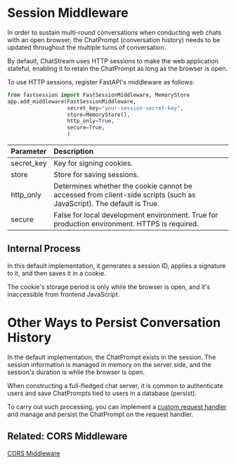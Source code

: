 # Session Middleware

In order to sustain multi-round conversations when conducting web chats with an open browser, the ChatPrompt (conversation history) needs to be updated throughout the multiple turns of conversation.

By default, ChatStream uses HTTP sessions to make the web application stateful, enabling it to retain the ChatPrompt as long as the browser is open.

To use HTTP sessions, register FastAPI's middleware as follows:

```python
from fastsession import FastSessionMiddleware, MemoryStore
app.add_middleware(FastSessionMiddleware,
                   secret_key="your-session-secret-key",
                   store=MemoryStore(),
                   http_only=True,
                   secure=True,
                   )
```

|Parameter|Description|
|:----|:----|
|secret_key|Key for signing cookies.|
|store|Store for saving sessions.|
|http_only|Determines whether the cookie cannot be accessed from client-side scripts (such as JavaScript). The default is True.|
|secure|False for local development environment. True for production environment. HTTPS is required.|

## Internal Process

In this default implementation, it generates a session ID, applies a signature to it, and then saves it in a cookie.

The cookie's storage period is only while the browser is open, and it's inaccessible from frontend JavaScript.

# Other Ways to Persist Conversation History

In the default implementation, the ChatPrompt exists in the session. The session information is managed in memory on the server side, and the session's duration is while the browser is open.

When constructing a full-fledged chat server, it is common to authenticate users and save ChatPrompts tied to users in a database (persist).

To carry out such processing, you can implement a [custom request handler](request-handler-how-to.md) and manage and persist the ChatPrompt on the request handler.

## Related: CORS Middleware

[CORS Middleware](middleware-cors.md)